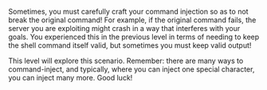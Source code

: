 Sometimes, you must carefully craft your command injection so as to not break the original command!
For example, if the original command fails, the server you are exploiting might crash in a way that interferes with your goals.
You experienced this in the previous level in terms of needing to keep the shell command itself valid, but sometimes you must keep valid output!

This level will explore this scenario.
Remember: there are many ways to command-inject, and typically, where you can inject one special character, you can inject many more.
Good luck!
